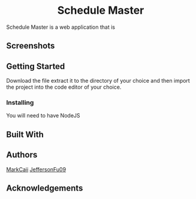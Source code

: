 <h1 align="center">Schedule Master</h1>

Schedule Master is a web application that is 

## Screenshots

## Getting Started
Download the file extract it to the directory of your choice and then import the project into the code editor of your choice.

### Installing
You will need to have NodeJS 

## Built With


## Authors
[MarkCaii](https://github.com/MarkCaii)
[JeffersonFu09](https://github.com/JeffersonFu09)

## Acknowledgements
